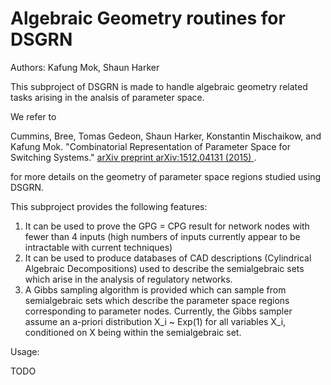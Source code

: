 # Algebraic Geometry routines for DSGRN

Authors: Kafung Mok, Shaun Harker

This subproject of DSGRN is made to handle algebraic geometry related 
tasks arising in the analsis of parameter space.

We refer to 

Cummins, Bree, Tomas Gedeon, Shaun Harker, Konstantin Mischaikow, and Kafung Mok. "Combinatorial Representation of Parameter Space for Switching Systems." [arXiv preprint arXiv:1512.04131 (2015) ](http://arxiv.org/abs/1512.04131).

for more details on the geometry of parameter space regions studied using DSGRN.

This subproject provides the following features:

1. It can be used to prove the GPG = CPG result
    for network nodes with fewer than 4 inputs
    (high numbers of inputs currently appear to be
     intractable with current techniques)
2. It can be used to produce databases of CAD
    descriptions (Cylindrical Algebraic Decompositions)
    used to describe the semialgebraic sets which 
    arise in the analysis of regulatory networks.
3. A Gibbs sampling algorithm is provided which 
    can sample from semialgebraic sets which describe
    the parameter space regions corresponding to parameter
    nodes. Currently, the Gibbs sampler assume an a-priori 
    distribution X_i ~ Exp(1) for all variables X_i, 
    conditioned on X being within the semialgebraic set.


Usage:

TODO
